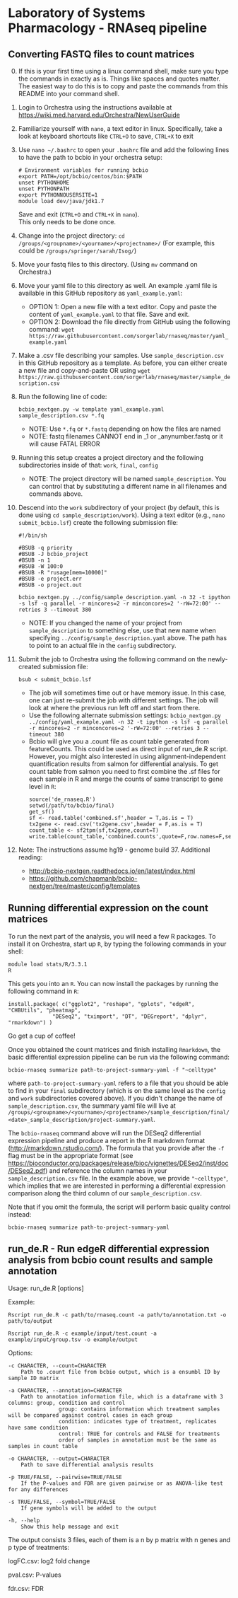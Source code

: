 # Laboratory of Systems Pharmacology - RNAseq pipeline

## Converting FASTQ files to count matrices

0. If this is your first time using a linux command shell, make sure you type the commands in exactly as is. Things like spaces and quotes matter. The easiest way to do this is to copy and paste the commands from this README into your command shell.

1. Login to Orchestra using the instructions available at https://wiki.med.harvard.edu/Orchestra/NewUserGuide

2. Familiarize yourself with `nano`, a text editor in linux. Specifically, take a look at keyboard shortcuts like `CTRL+O` to save, `CTRL+X` to exit

3. Use `nano ~/.bashrc` to open your `.bashrc` file and add the following lines to have the path to bcbio in your orchestra setup:
    ```
    # Environment variables for running bcbio
    export PATH=/opt/bcbio/centos/bin:$PATH
    unset PYTHONHOME
    unset PYTHONPATH
    export PYTHONNOUSERSITE=1
    module load dev/java/jdk1.7
    ```
    Save and exit (`CTRL+O` and `CTRL+X` in `nano`).    
    This only needs to be done once.

4. Change into the project directory: `cd /groups/<groupname>/<yourname>/<projectname>/`
    (For example, this could be `/groups/springer/sarah/Isog/`)
 
5. Move your fastq files to this directory. (Using `mv` command on Orchestra.)

6. Move your yaml file to this directory as well. An example .yaml file is available in this GitHub repository as `yaml_example.yaml`:
    - OPTION 1: Open a new file with a text editor. Copy and paste the content of `yaml_example.yaml` to that file. Save and exit.
    - OPTION 2: Download the file directly from GitHub using the following command: `wget https://raw.githubusercontent.com/sorgerlab/rnaseq/master/yaml_example.yaml`

7. Make a .csv file describing your samples. Use `sample_description.csv` in this GitHub repository as a template. As before, you can either create a new file and copy-and-paste OR using `wget https://raw.githubusercontent.com/sorgerlab/rnaseq/master/sample_description.csv`
	
8. Run the following line of code:
    ```
    bcbio_nextgen.py -w template yaml_example.yaml sample_description.csv *.fq 
    ```
    - NOTE: Use `*.fq` or `*.fastq` depending on how the files are named
    - NOTE: fastq filenames CANNOT end in _1 or _anynumber.fastq or it will cause FATAL ERROR

9. Running this setup creates a project directory and the following subdirectories inside of that: `work`, `final`, `config`
    - NOTE: The project directory will be named `sample_description`. You can control that by substituting a different name in all filenames and commands above.

9. Descend into the `work` subdirectory of your project (by default, this is done using `cd sample_description/work`). Using a text editor (e.g., `nano submit_bcbio.lsf`) create the following submission file:
    ```
    #!/bin/sh
    
    #BSUB -q priority
    #BSUB -J bcbio_project
    #BSUB -n 1
    #BSUB -W 100:0
    #BSUB -R "rusage[mem=10000]"
    #BSUB -e project.err
    #BSUB -o project.out
    
    bcbio_nextgen.py ../config/sample_description.yaml -n 32 -t ipython -s lsf -q parallel -r mincores=2 -r minconcores=2 '-rW=72:00' --retries 3 --timeout 380
    ```
    - NOTE: If you changed the name of your project from `sample_description` to something else, use that new name when specifying `../config/sample_description.yaml` above. The path has to point to an actual file in the `config` subdirectory.

10. Submit the job to Orchestra using the following command on the newly-created submission file: 
    ```
    bsub < submit_bcbio.lsf
    ```
    - The job will sometimes time out or have memory issue. In this case, one can just re-submit the job with different settings. The job will look at where the previous run left off and start from there.
    - Use the following alternate submission settings: `bcbio_nextgen.py ../config/yaml_example.yaml -n 32 -t ipython -s lsf -q parallel -r mincores=2 -r minconcores=2 '-rW=72:00' --retries 3 --timeout 380`
    - Bcbio will give you a .count file as count table generated from featureCounts. This could be used as direct input of run_de.R script. However, you might also interested in using  alignment-independent quantification results from salmon for differential analysis. To get count table from salmon you need to first combine the .sf files for each sample in R and merge the counts of same transcript to gene level in `R`:
		```
		source('de_rnaseq.R')
		setwd(/path/to/bcbio/final)
		get_sf()
		sf <- read.table('combined.sf',header = T,as.is = T)
		tx2gene <- read.csv('tx2gene.csv',header = F,as.is = T)
		count_table <- sf2tpm(sf,tx2gene,count=T)
		write.table(count_table,'combined.counts',quote=F,row.names=F,sep='\t')

		```

11. Note: The instructions assume hg19 - genome build 37. Additional reading:
    - http://bcbio-nextgen.readthedocs.io/en/latest/index.html
    - https://github.com/chapmanb/bcbio-nextgen/tree/master/config/templates

## Running differential expression on the count matrices

To run the next part of the analysis, you will need a few R packages. To install it on Orchestra, start up `R`, by typing the following commands in your shell:

```
module load stats/R/3.3.1
R
```

This gets you into an `R`. You can now install the packages by running the following command in `R`:
```
install.package( c("ggplot2", "reshape", "gplots", "edgeR", "CHBUtils", "pheatmap",
              "DESeq2", "tximport", "DT", "DEGreport", "dplyr", "rmarkdown") )
```
    
Go get a cup of coffee!

Once you obtained the count matrices and finish installing `Rmarkdown`, the basic differential expression pipeline can be run via the following command:

    bcbio-rnaseq summarize path-to-project-summary-yaml -f "~celltype"
    
where `path-to-project-summary-yaml` refers to a file that you should be able to find in your `final` subdirectory (which is on the same level as the `config` and `work` subdirectories covered above). If you didn't change the name of `sample_description.csv`, the summary yaml file will live at `/groups/<groupname>/<yourname>/<projectname>/sample_description/final/<date>_sample_description/project-summary.yaml`.

The `bcbio-rnaseq` command above will run the DESeq2 differential expression pipeline and produce a report in the R markdown format (http://rmarkdown.rstudio.com/). The formula that you provide after the `-f` flag must be in the appropriate format (see https://bioconductor.org/packages/release/bioc/vignettes/DESeq2/inst/doc/DESeq2.pdf) and reference the column names in your `sample_description.csv` file. In the example above, we provide `"~celltype"`, which implies that we are interested in performing a differential expression comparison along the third column of our `sample_description.csv`.

Note that if you omit the formula, the script will perform basic quality control instead:

    bcbio-rnaseq summarize path-to-project-summary-yaml

## run_de.R - Run edgeR differential expression analysis from bcbio count results and sample annotation
Usage: run_de.R [options]

Example:
```
Rscript run_de.R -c path/to/rnaseq.count -a path/to/annotation.txt -o path/to/output

Rscript run_de.R -c example/input/test.count -a example/input/group.tsv -o example/output
```

Options:

	-c CHARACTER, --count=CHARACTER
		Path to .count file from bcbio output, which is a ensumbl ID by sample ID matrix

	-a CHARACTER, --annotation=CHARACTER
 		Path to annotation information file, which is a dataframe with 3 columns: group, condition and control
               		group: contains information which treatment samples will be compared against control cases in each group
               		condition: indicates type of treatment, replicates have same condition
               		control: TRUE for controls and FALSE for treatments
               		order of samples in annotation must be the same as samples in count table

	-o CHARACTER, --output=CHARACTER
  		Path to save differential analysis results

	-p TRUE/FALSE, --pairwise=TRUE/FALSE
  		If the P-values and FDR are given pairwise or as ANOVA-like test for any differences

	-s TRUE/FALSE, --symbol=TRUE/FALSE
  		If gene symbols will be added to the output

	-h, --help
  		Show this help message and exit

The output consists 3 files, each of them is a n by p matrix with n genes and p type of treatments:

logFC.csv: log2 fold change

pval.csv:  P-values

fdr.csv:   FDR
